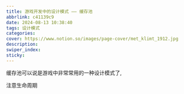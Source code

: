 ```yaml
---
title: 游戏开发中的设计模式 —— 缓存池
abbrlink: c41139c9
date: 2024-08-13 10:38:40
tags: 设计模式
categories:
cover: https://www.notion.so/images/page-cover/met_klimt_1912.jpg
description:
swiper_index:
sticky:
---
```



缓存池可以说是游戏中非常常用的一种设计模式了,


注意生命周期